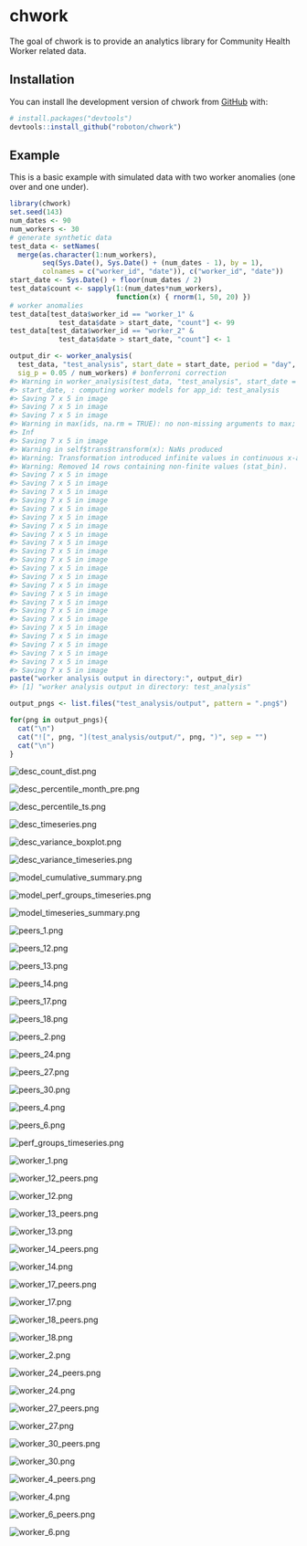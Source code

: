 
<!-- README.md is generated from README.Rmd. Please edit that file -->

# chwork

<!-- badges: start -->

<!-- badges: end -->

The goal of chwork is to provide an analytics library for Community
Health Worker related data.

## Installation

You can install lhe development version of chwork from
[GitHub](https://github.com/) with:

``` r
# install.packages("devtools")
devtools::install_github("roboton/chwork")
```

## Example

This is a basic example with simulated data with two worker anomalies
(one over and one under).

``` r
library(chwork)
set.seed(143)
num_dates <- 90
num_workers <- 30
# generate synthetic data
test_data <- setNames(
  merge(as.character(1:num_workers),
        seq(Sys.Date(), Sys.Date() + (num_dates - 1), by = 1),
        colnames = c("worker_id", "date")), c("worker_id", "date"))
start_date <- Sys.Date() + floor(num_dates / 2)
test_data$count <- sapply(1:(num_dates*num_workers),
                          function(x) { rnorm(1, 50, 20) })
# worker anomalies
test_data[test_data$worker_id == "worker_1" &
            test_data$date > start_date, "count"] <- 99
test_data[test_data$worker_id == "worker_2" &
            test_data$date > start_date, "count"] <- 1

output_dir <- worker_analysis(
  test_data, "test_analysis", start_date = start_date, period = "day",
  sig_p = 0.05 / num_workers) # bonferroni correction
#> Warning in worker_analysis(test_data, "test_analysis", start_date =
#> start_date, : computing worker models for app_id: test_analysis
#> Saving 7 x 5 in image
#> Saving 7 x 5 in image
#> Saving 7 x 5 in image
#> Warning in max(ids, na.rm = TRUE): no non-missing arguments to max; returning -
#> Inf
#> Saving 7 x 5 in image
#> Warning in self$trans$transform(x): NaNs produced
#> Warning: Transformation introduced infinite values in continuous x-axis
#> Warning: Removed 14 rows containing non-finite values (stat_bin).
#> Saving 7 x 5 in image
#> Saving 7 x 5 in image
#> Saving 7 x 5 in image
#> Saving 7 x 5 in image
#> Saving 7 x 5 in image
#> Saving 7 x 5 in image
#> Saving 7 x 5 in image
#> Saving 7 x 5 in image
#> Saving 7 x 5 in image
#> Saving 7 x 5 in image
#> Saving 7 x 5 in image
#> Saving 7 x 5 in image
#> Saving 7 x 5 in image
#> Saving 7 x 5 in image
#> Saving 7 x 5 in image
#> Saving 7 x 5 in image
#> Saving 7 x 5 in image
#> Saving 7 x 5 in image
#> Saving 7 x 5 in image
#> Saving 7 x 5 in image
#> Saving 7 x 5 in image
#> Saving 7 x 5 in image
#> Saving 7 x 5 in image
#> Saving 7 x 5 in image
paste("worker analysis output in directory:", output_dir)
#> [1] "worker analysis output in directory: test_analysis"
```

``` r
output_pngs <- list.files("test_analysis/output", pattern = ".png$")

for(png in output_pngs){
  cat("\n") 
  cat("![", png, "](test_analysis/output/", png, ")", sep = "")
  cat("\n")
}
```

![desc\_count\_dist.png](test_analysis/output/desc_count_dist.png)

![desc\_percentile\_month\_pre.png](test_analysis/output/desc_percentile_month_pre.png)

![desc\_percentile\_ts.png](test_analysis/output/desc_percentile_ts.png)

![desc\_timeseries.png](test_analysis/output/desc_timeseries.png)

![desc\_variance\_boxplot.png](test_analysis/output/desc_variance_boxplot.png)

![desc\_variance\_timeseries.png](test_analysis/output/desc_variance_timeseries.png)

![model\_cumulative\_summary.png](test_analysis/output/model_cumulative_summary.png)

![model\_perf\_groups\_timeseries.png](test_analysis/output/model_perf_groups_timeseries.png)

![model\_timeseries\_summary.png](test_analysis/output/model_timeseries_summary.png)

![peers\_1.png](test_analysis/output/peers_1.png)

![peers\_12.png](test_analysis/output/peers_12.png)

![peers\_13.png](test_analysis/output/peers_13.png)

![peers\_14.png](test_analysis/output/peers_14.png)

![peers\_17.png](test_analysis/output/peers_17.png)

![peers\_18.png](test_analysis/output/peers_18.png)

![peers\_2.png](test_analysis/output/peers_2.png)

![peers\_24.png](test_analysis/output/peers_24.png)

![peers\_27.png](test_analysis/output/peers_27.png)

![peers\_30.png](test_analysis/output/peers_30.png)

![peers\_4.png](test_analysis/output/peers_4.png)

![peers\_6.png](test_analysis/output/peers_6.png)

![perf\_groups\_timeseries.png](test_analysis/output/perf_groups_timeseries.png)

![worker\_1.png](test_analysis/output/worker_1.png)

![worker\_12\_peers.png](test_analysis/output/worker_12_peers.png)

![worker\_12.png](test_analysis/output/worker_12.png)

![worker\_13\_peers.png](test_analysis/output/worker_13_peers.png)

![worker\_13.png](test_analysis/output/worker_13.png)

![worker\_14\_peers.png](test_analysis/output/worker_14_peers.png)

![worker\_14.png](test_analysis/output/worker_14.png)

![worker\_17\_peers.png](test_analysis/output/worker_17_peers.png)

![worker\_17.png](test_analysis/output/worker_17.png)

![worker\_18\_peers.png](test_analysis/output/worker_18_peers.png)

![worker\_18.png](test_analysis/output/worker_18.png)

![worker\_2.png](test_analysis/output/worker_2.png)

![worker\_24\_peers.png](test_analysis/output/worker_24_peers.png)

![worker\_24.png](test_analysis/output/worker_24.png)

![worker\_27\_peers.png](test_analysis/output/worker_27_peers.png)

![worker\_27.png](test_analysis/output/worker_27.png)

![worker\_30\_peers.png](test_analysis/output/worker_30_peers.png)

![worker\_30.png](test_analysis/output/worker_30.png)

![worker\_4\_peers.png](test_analysis/output/worker_4_peers.png)

![worker\_4.png](test_analysis/output/worker_4.png)

![worker\_6\_peers.png](test_analysis/output/worker_6_peers.png)

![worker\_6.png](test_analysis/output/worker_6.png)
